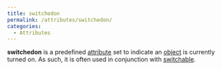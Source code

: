 ```yaml
---
title: switchedon
permalink: /attributes/switchedon/
categories: 
  - Attributes
---
```


**switchedon** is a predefined [attribute](attributes/) set to
indicate an [object](globals/object/) is currently turned on. As such,
it is often used in conjunction with
[switchable](attributes/switchable/).
